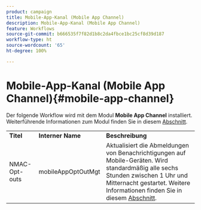 ```yaml
---
product: campaign
title: Mobile-App-Kanal (Mobile App Channel)
description: Mobile-App-Kanal (Mobile App Channel)
feature: Workflows
source-git-commit: b666535f7f82d1b8c2da4fbce1bc25cf8d39d187
workflow-type: ht
source-wordcount: '65'
ht-degree: 100%

---
```



# Mobile-App-Kanal (Mobile App Channel){#mobile-app-channel}



Der folgende Workflow wird mit dem Modul **Mobile App Channel** installiert. Weiterführende Informationen zum Modul finden Sie in diesem [Abschnitt](../../delivery/using/about-mobile-app-channel.md).

<table> 
 <tbody> 
  <tr> 
   <td> <strong>Titel</strong><br /> </td> 
   <td> <strong>Interner Name</strong><br /> </td> 
   <td> <strong>Beschreibung</strong><br /> </td> 
  </tr> 
  <tr> 
   <td> <span class="uicontrol">NMAC-Opt-outs</span> <br /> </td> 
   <td> <span class="uicontrol">mobileAppOptOutMgt</span> <br /> </td> 
   <td> Aktualisiert die Abmeldungen von Benachrichtigungen auf Mobile-Geräten. Wird standardmäßig alle sechs Stunden zwischen 1 Uhr und Mitternacht gestartet. Weitere Informationen finden Sie in diesem <a href="../../delivery/using/understanding-quarantine-management.md#push-notification-quarantines">Abschnitt</a>.<br /> </td> 
  </tr> 
 </tbody> 
</table>

